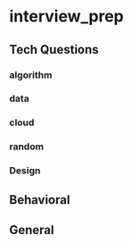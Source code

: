 # interview_prep
## Tech Questions
### algorithm 
### data
### cloud
### random
### Design
## Behavioral 
## General
